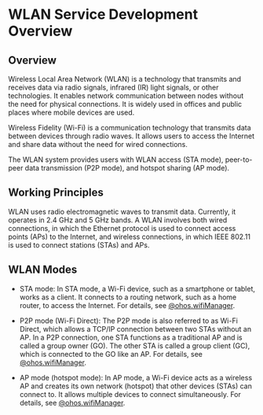# WLAN Service Development Overview

<!--Kit: Connectivity Kit-->
<!--Subsystem: Communication-->
<!--Owner: @qq_43802146-->
<!--Designer: @qq_43802146-->
<!--Tester: @furryfurry123-->
<!--Adviser: @zhang_yixin13-->
## Overview
Wireless Local Area Network (WLAN) is a technology that transmits and receives data via radio signals, infrared (IR) light signals, or other technologies. It enables network communication between nodes without the need for physical connections. It is widely used in offices and public places where mobile devices are used.

Wireless Fidelity (Wi-Fi) is a communication technology that transmits data between devices through radio waves. It allows users to access the Internet and share data without the need for wired connections. 

The WLAN system provides users with WLAN access (STA mode), peer-to-peer data transmission (P2P mode), and hotspot sharing (AP mode).

## Working Principles
WLAN uses radio electromagnetic waves to transmit data. Currently, it operates in 2.4 GHz and 5 GHz bands. A WLAN involves both wired connections, in which the Ethernet protocol is used to connect access points (APs) to the Internet, and wireless connections, in which IEEE 802.11 is used to connect stations (STAs) and APs.

## WLAN Modes
- STA mode: In STA mode, a Wi-Fi device, such as a smartphone or tablet, works as a client. It connects to a routing network, such as a home router, to access the Internet. For details, see [@ohos.wifiManager](../../reference/apis-connectivity-kit/js-apis-wifiManager.md).

- P2P mode (Wi-Fi Direct): The P2P mode is also referred to as Wi-Fi Direct, which allows a TCP/IP connection between two STAs without an AP. In a P2P connection, one STA functions as a traditional AP and is called a group owner (GO). The other STA is called a group client (GC), which is connected to the GO like an AP. For details, see [@ohos.wifiManager](../../reference/apis-connectivity-kit/js-apis-wifiManager.md).

- AP mode (hotspot mode): In AP mode, a Wi-Fi device acts as a wireless AP and creates its own network (hotspot) that other devices (STAs) can connect to. It allows multiple devices to connect simultaneously. For details, see [@ohos.wifiManager](../../reference/apis-connectivity-kit/js-apis-wifiManager.md).
